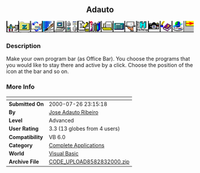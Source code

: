 ﻿<div align="center">

## Adauto

<img src="PIC200083225353259.jpg">
</div>

### Description

Make your own program bar (as Office Bar). You choose the programs that you would like to stay there and active by a click. Choose the position of the icon at the bar and so on.
 
### More Info
 


<span>             |<span>
---                |---
**Submitted On**   |2000-07-26 23:15:18
**By**             |[Jose Adauto Ribeiro](https://github.com/Planet-Source-Code/PSCIndex/blob/master/ByAuthor/jose-adauto-ribeiro.md)
**Level**          |Advanced
**User Rating**    |3.3 (13 globes from 4 users)
**Compatibility**  |VB 6\.0
**Category**       |[Complete Applications](https://github.com/Planet-Source-Code/PSCIndex/blob/master/ByCategory/complete-applications__1-27.md)
**World**          |[Visual Basic](https://github.com/Planet-Source-Code/PSCIndex/blob/master/ByWorld/visual-basic.md)
**Archive File**   |[CODE\_UPLOAD8582832000\.zip](https://github.com/Planet-Source-Code/jose-adauto-ribeiro-adauto__1-10375/archive/master.zip)








